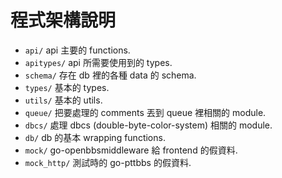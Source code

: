 # 程式架構說明

* `api/` api 主要的 functions.
* `apitypes/` api 所需要使用到的 types.
* `schema/` 存在 db 裡的各種 data 的 schema.
* `types/` 基本的 types.
* `utils/` 基本的 utils.
* `queue/` 把要處理的 comments 丟到 queue 裡相關的 module.
* `dbcs/` 處理 dbcs (double-byte-color-system) 相關的 module.
* `db/` db 的基本 wrapping functions.
* `mock/` go-openbbsmiddleware 給 frontend 的假資料.
* `mock_http/` 測試時的 go-pttbbs 的假資料.
